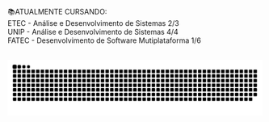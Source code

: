 ##

📚ATUALMENTE CURSANDO:<br> 
ETEC - Análise e Desenvolvimento de Sistemas 2/3<br>
UNIP - Análise e Desenvolvimento de Sistemas 4/4<br>
FATEC - Desenvolvimento de Software Mutiplataforma 1/6

## 
  
  ![Snake animation](https://github.com/Lrd-M/Lrd-M/blob/output/github-contribution-grid-snake.svg)
